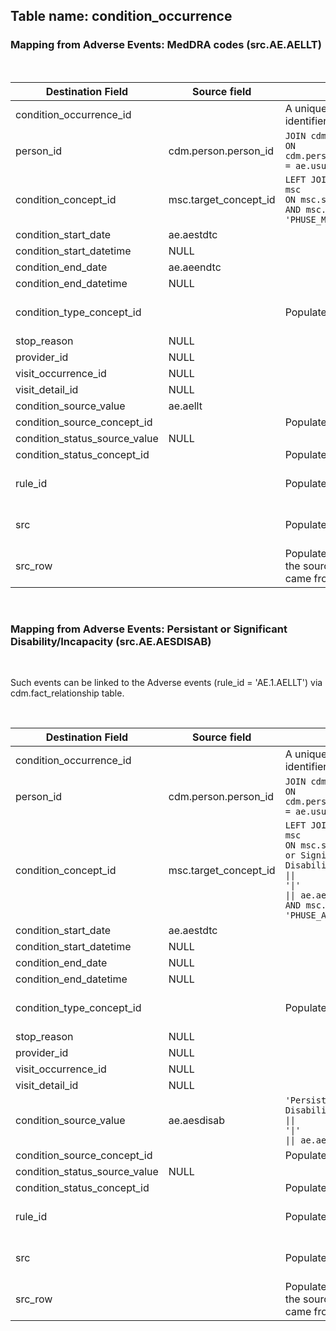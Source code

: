 ## Table name: condition_occurrence

### Mapping from Adverse Events: MedDRA codes (src.AE.AELLT)

</br>

| Destination Field | Source field | Logic | Comment |
| --- | --- | --- | --- |
| condition_occurrence_id |  | A unique system generated identifier | Auto-increment |
| person_id | cdm.person.person_id | `JOIN cdm.person` </br> `ON cdm.person.person_source_value = ae.usubjid` |  |
| condition_concept_id | msc.target_concept_id | `LEFT JOIN source_codes_mapped msc`</br> `ON msc.source_code = ae.aellt`</br> `AND msc.source_vocabulary_id = 'PHUSE_MedDRA'` |  |
| condition_start_date | ae.aestdtc |  |  |
| condition_start_datetime | NULL |  |  |
| condition_end_date | ae.aeendtc |  |  |
| condition_end_datetime | NULL |  |  |
| condition_type_concept_id |  | Populate with 32809 | Case Report Form |
| stop_reason | NULL |  |  |
| provider_id | NULL |  |  |
| visit_occurrence_id | NULL |  |  |
| visit_detail_id | NULL |  |  |
| condition_source_value | ae.aellt |  |
| condition_source_concept_id |  | Populate with 0 |  |
| condition_status_source_value | NULL |  |  |
| condition_status_concept_id |  | Populate with 0 |  |
| rule_id |  | Populate with 'ae.1.aellt' | Temp field for ETL |
| src |  | Populate with 'ae' | Temp field for ETL |
| src_row |  | Populate with the row number of the source table this record came from| Temp field for ETL |

</br>

### Mapping from Adverse Events: Persistant or Significant Disability/Incapacity (src.AE.AESDISAB)

</br>

Such events can be linked to the Adverse events (rule_id = 'AE.1.AELLT') via cdm.fact_relationship table.

</br>

| Destination Field | Source field | Logic | Comment |
| --- | --- | --- | --- |
| condition_occurrence_id |  | A unique system generated identifier | Auto-increment |
| person_id | cdm.person.person_id | `JOIN cdm.person` </br> `ON cdm.person.person_source_value = ae.usubjid` |  |
| condition_concept_id | msc.target_concept_id | `LEFT JOIN source_codes_mapped msc`</br> `ON msc.source_code = 'Persist or Signif Disability/Incapacity'`</br><code>&#124;&#124; '&#124;'</code></br><code>&#124;&#124; ae.aesdisab</code></br> `AND msc.source_vocabulary_id = 'PHUSE_AE_AESDISAB'` |  |
| condition_start_date | ae.aestdtc |  |  |
| condition_start_datetime | NULL |  |  |
| condition_end_date | NULL |  |  |
| condition_end_datetime | NULL |  |  |
| condition_type_concept_id |  | Populate with 32809 | Case Report Form |
| stop_reason | NULL |  |  |
| provider_id | NULL |  |  |
| visit_occurrence_id | NULL |  |  |
| visit_detail_id | NULL |  |  |
| condition_source_value | ae.aesdisab | `'Persist or Signif Disability/Incapacity'`</br><code>&#124;&#124; '&#124;'</code></br><code>&#124;&#124; ae.aesdisab</code> |
| condition_source_concept_id |  | Populate with 0 |  |
| condition_status_source_value | NULL |  |  |
| condition_status_concept_id |  | Populate with 0 |  |
| rule_id |  | Populate with 'ae.7.aesdisab' | Temp field for ETL |
| src |  | Populate with 'ae' | Temp field for ETL |
| src_row |  | Populate with the row number of the source table this record came from| Temp field for ETL |
